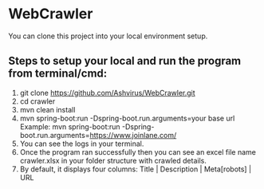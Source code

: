 # WebCrawler

You can clone this project into your local environment setup.

## Steps to setup your local and run the program from terminal/cmd:
1. git clone https://github.com/Ashvirus/WebCrawler.git
2. cd crawler
3. mvn clean install
4. mvn spring-boot:run -Dspring-boot.run.arguments=your base url <br>
   Example:  mvn spring-boot:run -Dspring-boot.run.arguments=https://www.joinlane.com/
5. You can see the logs in your terminal.
6. Once the program ran successfully then you can see an excel file name crawler.xlsx in your folder structure with crawled details.
7. By default, it displays four columns: Title | Description | Meta[robots] | URL
